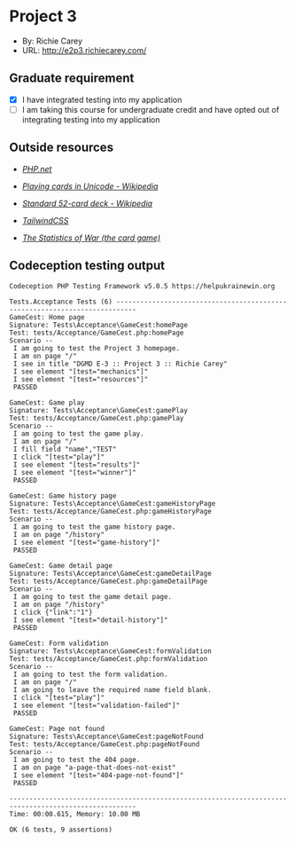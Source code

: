 # Project 3

-   By: Richie Carey
-   URL: <http://e2p3.richiecarey.com/>

## Graduate requirement

-   [x] I have integrated testing into my application
-   [ ] I am taking this course for undergraduate credit and have opted out of integrating testing into my application

## Outside resources

-   _[PHP.net](https://www.php.net/)_

-   _[Playing cards in Unicode - Wikipedia](https://en.wikipedia.org/wiki/Playing_cards_in_Unicode)_

-   _[Standard 52-card deck - Wikipedia](https://en.wikipedia.org/wiki/Standard_52-card_deck)_

-   _[TailwindCSS](https://tailwindcss.com/)_

-   _[The Statistics of War (the card game)](https://www.wimpyprogrammer.com/the-statistics-of-war-the-card-game)_

## Codeception testing output

```
Codeception PHP Testing Framework v5.0.5 https://helpukrainewin.org

Tests.Acceptance Tests (6) ---------------------------------------------------------------------------
GameCest: Home page
Signature: Tests\Acceptance\GameCest:homePage
Test: tests/Acceptance/GameCest.php:homePage
Scenario --
 I am going to test the Project 3 homepage.
 I am on page "/"
 I see in title "DGMD E-3 :: Project 3 :: Richie Carey"
 I see element "[test="mechanics"]"
 I see element "[test="resources"]"
 PASSED

GameCest: Game play
Signature: Tests\Acceptance\GameCest:gamePlay
Test: tests/Acceptance/GameCest.php:gamePlay
Scenario --
 I am going to test the game play.
 I am on page "/"
 I fill field "name","TEST"
 I click "[test="play"]"
 I see element "[test="results"]"
 I see element "[test="winner"]"
 PASSED

GameCest: Game history page
Signature: Tests\Acceptance\GameCest:gameHistoryPage
Test: tests/Acceptance/GameCest.php:gameHistoryPage
Scenario --
 I am going to test the game history page.
 I am on page "/history"
 I see element "[test="game-history"]"
 PASSED

GameCest: Game detail page
Signature: Tests\Acceptance\GameCest:gameDetailPage
Test: tests/Acceptance/GameCest.php:gameDetailPage
Scenario --
 I am going to test the game detail page.
 I am on page "/history"
 I click {"link":"1"}
 I see element "[test="detail-history"]"
 PASSED

GameCest: Form validation
Signature: Tests\Acceptance\GameCest:formValidation
Test: tests/Acceptance/GameCest.php:formValidation
Scenario --
 I am going to test the form validation.
 I am on page "/"
 I am going to leave the required name field blank.
 I click "[test="play"]"
 I see element "[test="validation-failed"]"
 PASSED

GameCest: Page not found
Signature: Tests\Acceptance\GameCest:pageNotFound
Test: tests/Acceptance/GameCest.php:pageNotFound
Scenario --
 I am going to test the 404 page.
 I am on page "a-page-that-does-not-exist"
 I see element "[test="404-page-not-found"]"
 PASSED

------------------------------------------------------------------------------------------------------
Time: 00:00.615, Memory: 10.00 MB

OK (6 tests, 9 assertions)
```
